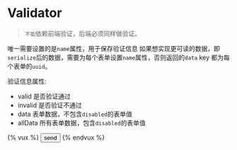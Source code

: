 # Validator


> `不能`依赖前端验证，后端必须同样做验证。

唯一需要设置的是`name`属性，用于保存验证信息
如果想实现更可读的数据，即`serialize`后的数据，需要为每个表单设置`name`属性，否则返回的`data` key 都为每个表单的`uuid`。

验证信息属性:

+ valid 是否验证通过
+ invalid 是否验证不通过
+ data 表单数据，不包含`disabled`的表单值
+ allData 所有表单数据，包含`disabled`的表单值

{% vux %}
<validator name="demo">
  <input type="submit" value="send" v-if="$demo.valid">
</validator>
{% endvux %}